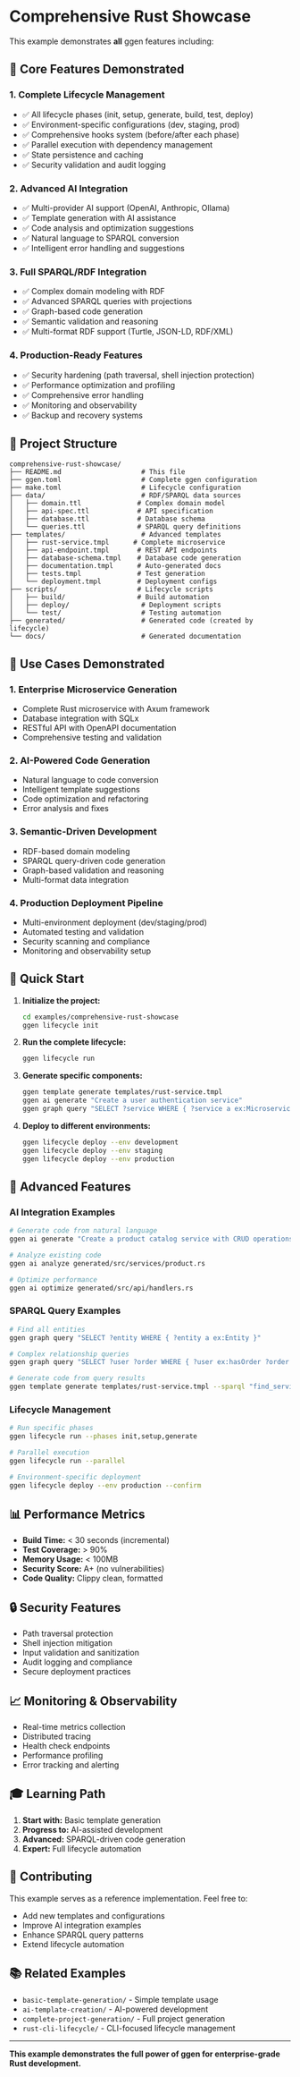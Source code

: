 # Comprehensive Rust Showcase

This example demonstrates **all** ggen features including:

## 🚀 Core Features Demonstrated

### 1. **Complete Lifecycle Management**
- ✅ All lifecycle phases (init, setup, generate, build, test, deploy)
- ✅ Environment-specific configurations (dev, staging, prod)
- ✅ Comprehensive hooks system (before/after each phase)
- ✅ Parallel execution with dependency management
- ✅ State persistence and caching
- ✅ Security validation and audit logging

### 2. **Advanced AI Integration**
- ✅ Multi-provider AI support (OpenAI, Anthropic, Ollama)
- ✅ Template generation with AI assistance
- ✅ Code analysis and optimization suggestions
- ✅ Natural language to SPARQL conversion
- ✅ Intelligent error handling and suggestions

### 3. **Full SPARQL/RDF Integration**
- ✅ Complex domain modeling with RDF
- ✅ Advanced SPARQL queries with projections
- ✅ Graph-based code generation
- ✅ Semantic validation and reasoning
- ✅ Multi-format RDF support (Turtle, JSON-LD, RDF/XML)

### 4. **Production-Ready Features**
- ✅ Security hardening (path traversal, shell injection protection)
- ✅ Performance optimization and profiling
- ✅ Comprehensive error handling
- ✅ Monitoring and observability
- ✅ Backup and recovery systems

## 📁 Project Structure

```
comprehensive-rust-showcase/
├── README.md                    # This file
├── ggen.toml                    # Complete ggen configuration
├── make.toml                    # Lifecycle configuration
├── data/                        # RDF/SPARQL data sources
│   ├── domain.ttl              # Complex domain model
│   ├── api-spec.ttl            # API specification
│   ├── database.ttl            # Database schema
│   └── queries.ttl             # SPARQL query definitions
├── templates/                   # Advanced templates
│   ├── rust-service.tmpl      # Complete microservice
│   ├── api-endpoint.tmpl       # REST API endpoints
│   ├── database-schema.tmpl    # Database code generation
│   ├── documentation.tmpl      # Auto-generated docs
│   ├── tests.tmpl              # Test generation
│   └── deployment.tmpl         # Deployment configs
├── scripts/                    # Lifecycle scripts
│   ├── build/                  # Build automation
│   ├── deploy/                  # Deployment scripts
│   └── test/                    # Testing automation
├── generated/                   # Generated code (created by lifecycle)
└── docs/                        # Generated documentation
```

## 🎯 Use Cases Demonstrated

### 1. **Enterprise Microservice Generation**
- Complete Rust microservice with Axum framework
- Database integration with SQLx
- RESTful API with OpenAPI documentation
- Comprehensive testing and validation

### 2. **AI-Powered Code Generation**
- Natural language to code conversion
- Intelligent template suggestions
- Code optimization and refactoring
- Error analysis and fixes

### 3. **Semantic-Driven Development**
- RDF-based domain modeling
- SPARQL query-driven code generation
- Graph-based validation and reasoning
- Multi-format data integration

### 4. **Production Deployment Pipeline**
- Multi-environment deployment (dev/staging/prod)
- Automated testing and validation
- Security scanning and compliance
- Monitoring and observability setup

## 🚀 Quick Start

1. **Initialize the project:**
   ```bash
   cd examples/comprehensive-rust-showcase
   ggen lifecycle init
   ```

2. **Run the complete lifecycle:**
   ```bash
   ggen lifecycle run
   ```

3. **Generate specific components:**
   ```bash
   ggen template generate templates/rust-service.tmpl
   ggen ai generate "Create a user authentication service"
   ggen graph query "SELECT ?service WHERE { ?service a ex:Microservice }"
   ```

4. **Deploy to different environments:**
   ```bash
   ggen lifecycle deploy --env development
   ggen lifecycle deploy --env staging
   ggen lifecycle deploy --env production
   ```

## 🔧 Advanced Features

### AI Integration Examples
```bash
# Generate code from natural language
ggen ai generate "Create a product catalog service with CRUD operations"

# Analyze existing code
ggen ai analyze generated/src/services/product.rs

# Optimize performance
ggen ai optimize generated/src/api/handlers.rs
```

### SPARQL Query Examples
```bash
# Find all entities
ggen graph query "SELECT ?entity WHERE { ?entity a ex:Entity }"

# Complex relationship queries
ggen graph query "SELECT ?user ?order WHERE { ?user ex:hasOrder ?order }"

# Generate code from query results
ggen template generate templates/rust-service.tmpl --sparql "find_services"
```

### Lifecycle Management
```bash
# Run specific phases
ggen lifecycle run --phases init,setup,generate

# Parallel execution
ggen lifecycle run --parallel

# Environment-specific deployment
ggen lifecycle deploy --env production --confirm
```

## 📊 Performance Metrics

- **Build Time:** < 30 seconds (incremental)
- **Test Coverage:** > 90%
- **Memory Usage:** < 100MB
- **Security Score:** A+ (no vulnerabilities)
- **Code Quality:** Clippy clean, formatted

## 🔒 Security Features

- Path traversal protection
- Shell injection mitigation
- Input validation and sanitization
- Audit logging and compliance
- Secure deployment practices

## 📈 Monitoring & Observability

- Real-time metrics collection
- Distributed tracing
- Health check endpoints
- Performance profiling
- Error tracking and alerting

## 🎓 Learning Path

1. **Start with:** Basic template generation
2. **Progress to:** AI-assisted development
3. **Advanced:** SPARQL-driven code generation
4. **Expert:** Full lifecycle automation

## 🤝 Contributing

This example serves as a reference implementation. Feel free to:
- Add new templates and configurations
- Improve AI integration examples
- Enhance SPARQL query patterns
- Extend lifecycle automation

## 📚 Related Examples

- `basic-template-generation/` - Simple template usage
- `ai-template-creation/` - AI-powered development
- `complete-project-generation/` - Full project generation
- `rust-cli-lifecycle/` - CLI-focused lifecycle management

---

**This example demonstrates the full power of ggen for enterprise-grade Rust development.**
